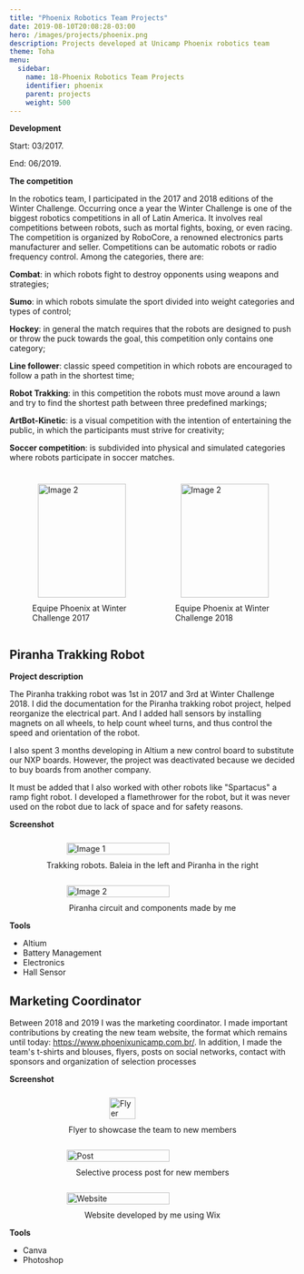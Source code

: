 ```yaml
---
title: "Phoenix Robotics Team Projects"
date: 2019-08-10T20:08:28-03:00
hero: /images/projects/phoenix.png
description: Projects developed at Unicamp Phoenix robotics team
theme: Toha
menu:
  sidebar:
    name: 18-Phoenix Robotics Team Projects 
    identifier: phoenix
    parent: projects
    weight: 500
---
```


**Development**

Start: 03/2017.

End: 06/2019.


**The competition**

In the robotics team, I participated in the 2017 and 2018 editions of the Winter Challenge.
Occurring once a year the Winter Challenge is one of the biggest robotics competitions in all of Latin America. It involves real competitions between robots, such as mortal fights, boxing, or even racing. The competition is organized by RoboCore, a renowned electronics parts manufacturer and seller. Competitions can be automatic robots or radio frequency control. Among the categories, there are:

**Combat**: in which robots fight to destroy opponents using weapons and strategies;

**Sumo**: in which robots simulate the sport divided into weight categories and types of control;

**Hockey**: in general the match requires that the robots are designed to push or throw the puck towards the goal, this competition only contains one category;

**Line follower**: classic speed competition in which robots are encouraged to follow a path in the shortest time;

**Robot Trakking**: in this competition the robots must move around a lawn and try to find the shortest path between three predefined markings;

**ArtBot-Kinetic**: is a visual competition with the intention of entertaining the public, in which the participants must strive for creativity;

**Soccer competition**: is subdivided into physical and simulated categories where robots participate in soccer matches.


<div style="display: flex;">
  
  <figure style="flex: 1;">
  <img src="/mrcmarc/posts/projects/images/phoenix/team2017.jpg" alt="Image 2" style="width: 95%; height: 200px; margin: 10px;">
    <figcaption>Equipe Phoenix at Winter Challenge 2017</figcaption>
  </figure>
  <figure style="flex: 1;" align-items="display: flex; justify-content: center; align-items: center;">
  <img src="/mrcmarc/posts/projects/images/phoenix/team2018.jpg" alt="Image 2" style="width: 95%; height: 200px; margin: 10px;">
    <figcaption>Equipe Phoenix at Winter Challenge 2018</figcaption>
  </figure>

</div>

Piranha Trakking Robot
----------------------

**Project description**

The Piranha trakking robot was 1st in 2017 and 3rd at Winter Challenge 2018. I did the documentation for the Piranha trakking robot project, helped reorganize the electrical part. And I added hall sensors by installing magnets on all wheels, to help count wheel turns, and thus control the speed and orientation of the robot.

I also spent 3 months developing in Altium a new control board to substitute our NXP boards. However, the project was deactivated because we decided to buy boards from another company. 

It must be added that I also worked with other robots like "Spartacus" a ramp fight robot. I developed a flamethrower for the robot, but it was never used on the robot due to lack of space and for safety reasons.


**Screenshot**

<div style="display: flex; flex-direction: column;  align-items: center;">
  
  <img src="/mrcmarc/posts/projects/images/phoenix/trekking.png" alt="Image 1" style="width: 60%; margin: 10px;">
    <figcaption>Trakking robots. Baleia in the left and Piranha in the right </figcaption>
<br>
  <img src="/mrcmarc/posts/projects/images/phoenix/esquematico.png" alt="Image 2" style="width: 60%; margin: 10px;">
    <figcaption>Piranha circuit and components made by me</figcaption>
</div>


**Tools**
- Altium
- Battery Management
- Electronics
- Hall Sensor

Marketing Coordinator
---------------------

Between 2018 and 2019 I was the marketing coordinator. I made important contributions by creating the new team website, the format which remains until today: https://www.phoenixunicamp.com.br/. In addition, I made the team's t-shirts and blouses, flyers, posts on social networks, contact with sponsors and organization of selection processes


**Screenshot**

<div style="display: flex; flex-direction: column;  align-items: center;">
    <img src="/mrcmarc/posts/projects/images/phoenix/flyer.jpg" alt="Flyer" style="width: 30%; margin: 10px;">
      <figcaption> Flyer to showcase the team to new members</figcaption>
<br>
  <img src="/mrcmarc/posts/projects/images/phoenix/PS2018.png" alt="Post" style="width: 60%; margin: 10px;">
    <figcaption>Selective process post for new members</figcaption>
<br>
    <img src="/mrcmarc/posts/projects/images/phoenix/phoenix site.png" alt="Website" style="width: 60%; margin: 10px;">
      <figcaption>Website developed by me using Wix</figcaption>
</div>



**Tools**
- Canva
- Photoshop